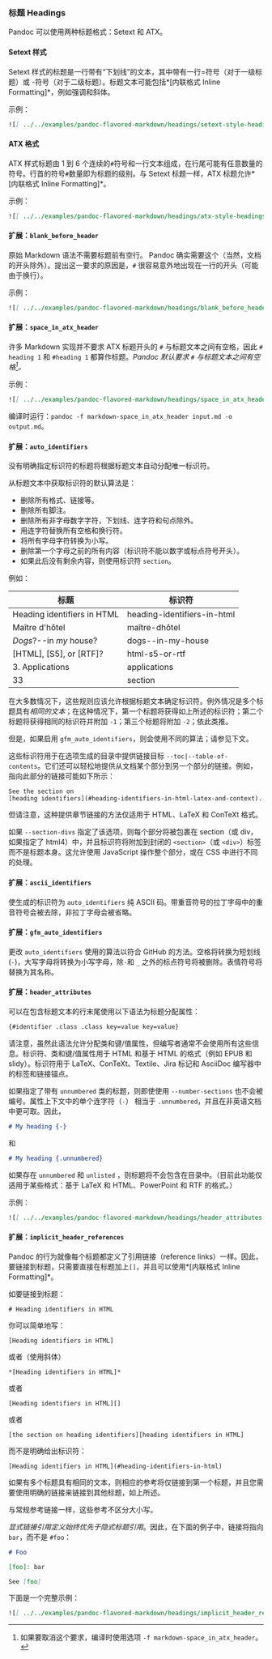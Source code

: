 ### 标题 Headings

Pandoc 可以使用两种标题格式：Setext 和 ATX。

#### Setext 样式

Setext 样式的标题是一行带有“下划线”的文本，其中带有一行=符号（对于一级标题）或 -符号（对于二级标题）。标题文本可能包括*[内联格式 Inline Formatting]*，例如强调和斜体。

示例：

```markdown
![[ ../../examples/pandoc-flavored-markdown/headings/setext-style-headings.md ]]
```

#### ATX 格式

ATX 样式标题由 1 到 6 个连续的`#`符号和一行文本组成，在行尾可能有任意数量的符号。行首的符号`#`数量即为标题的级别。与 Setext 标题一样，ATX 标题允许*[内联格式 Inline Formatting]*。

示例：

```markdown
![[ ../../examples/pandoc-flavored-markdown/headings/atx-style-headings.md ]]
```

#### 扩展：`blank_before_header`

原始 Markdown 语法不需要标题前有空行。 Pandoc 确实需要这个（当然，文档的开头除外）。提出这一要求的原因是，`#` 很容易意外地出现在一行的开头（可能由于换行）。

示例：

```markdown
![[ ../../examples/pandoc-flavored-markdown/headings/blank_before_header.md ]]
```

#### 扩展：`space_in_atx_header`

许多 Markdown 实现并不要求 ATX 标题开头的 `#` 与标题文本之间有空格，因此 `# heading 1` 和 `#heading 1` 都算作标题。*Pandoc 默认要求 `#` 与标题文本之间有空格[^disable-space-atx]。*

[^disable-space-atx]: 如果要取消这个要求，编译时使用选项 `-f markdown-space_in_atx_header`。

示例：

```markdown
![[ ../../examples/pandoc-flavored-markdown/headings/space_in_atx_header.md ]]
```

编译时运行：`pandoc -f markdown-space_in_atx_header input.md -o output.md`。

#### 扩展：`auto_identifiers`

没有明确指定标识符的标题将根据标题文本自动分配唯一标识符。

从标题文本中获取标识符的默认算法是：

- 删除所有格式、链接等。
- 删除所有脚注。
- 删除所有非字母数字字符，下划线、连字符和句点除外。
- 用连字符替换所有空格和换行符。
- 将所有字母字符转换为小写。
- 删除第一个字母之前的所有内容（标识符不能以数字或标点符号开头）。
- 如果此后没有剩余内容，则使用标识符 `section`。

例如：

|           标题               |            标识符          |
| --------------------------- | ------------------------- |
|Heading identifiers in HTML	|heading-identifiers-in-html|
|Maître d'hôtel	              |maître-dhôtel              |
|*Dogs*?--in *my* house?	    |dogs--in-my-house          |
|[HTML], [S5], or [RTF]?	    |html-s5-or-rtf             |
|3. Applications	            |applications               |
|33	                          |section                    |

在大多数情况下，这些规则应该允许根据标题文本确定标识符。例外情况是多个标题具有*相同的文本*；在这种情况下，第一个标题将获得如上所述的标识符；第二个标题将获得相同的标识符并附加 `-1`；第三个标题将附加 `-2`；依此类推。

但是，如果启用 `gfm_auto_identifiers`，则会使用不同的算法；请参见下文。

这些标识符用于在选项生成的目录中提供链接目标 `--toc|--table-of-contents`。它们还可以轻松地提供从文​​档某个部分到另一个部分的链接。例如，指向此部分的链接可能如下所示：

```
See the section on
[heading identifiers](#heading-identifiers-in-html-latex-and-context).
```

但请注意，这种提供章节链接的方法仅适用于 HTML、LaTeX 和 ConTeXt 格式。

如果 `--section-divs` 指定了该选项，则每个部分将被包裹在 section（或 div，如果指定了 html4）中，并且标识符将附加到封闭的 `<section>`（或 `<div>`）标签而不是标题本身。这允许使用 JavaScript 操作整个部分，或在 CSS 中进行不同的处理。

#### 扩展：`ascii_identifiers`

使生成的标识符为 `auto_identifiers` 纯 ASCII 码。带重音符号的拉丁字母中的重音符号会被去除，非拉丁字母会被省略。

#### 扩展：`gfm_auto_identifiers`

更改 `auto_identifiers` 使用的算法以符合 GitHub 的方法。空格将转换为短划线 (`-`)，大写字母将转换为小写字母，除`-`和 `_` 之外的标点符号将被删除。表情符号将替换为其名称。

#### 扩展：`header_attributes`

可以在包含标题文本的行末尾使用以下语法为标题分配属性：

```markdown
{#identifier .class .class key=value key=value}
```

请注意，虽然此语法允许分配类和键/值属性，但编写者通常不会使用所有这些信息。标识符、类和键/值属性用于 HTML 和基于 HTML 的格式（例如 EPUB 和 slidy）。标识符用于 LaTeX、ConTeXt、Textile、Jira 标记和 AsciiDoc 编写器中的标签和链接锚点。

如果指定了带有 `unnumbered` 类的标题，则即使使用 `--number-sections` 也不会被编号。属性上下文中的单个连字符（`-`） 相当于 `.unnumbered`，并且在非英语文档中更可取。因此，

```markdown
# My heading {-}
```

和

```markdown
# My heading {.unnumbered}
```

如果存在 `unnumbered` 和 `unlisted` ，则标题将不会包含在目录中。（目前此功能仅适用于某些格式：基于 LaTeX 和 HTML、PowerPoint 和 RTF 的格式。）

示例：

```markdown
![[ ../../examples/pandoc-flavored-markdown/headings/header_attributes.md ]]
```

#### 扩展：`implicit_header_references`

Pandoc 的行为就像每个标题都定义了引用链接（reference links）一样。因此，要链接到标题，只需要直接在标题加上`[]`，并且可以使用*[内联格式 Inline Formatting]*。

如要链接到标题：

`# Heading identifiers in HTML`

你可以简单地写：

`[Heading identifiers in HTML]`

或者（使用斜体）

`*[Heading identifiers in HTML]*`

或者

`[Heading identifiers in HTML][]`

或者

`[the section on heading identifiers][heading identifiers in
HTML]`

而不是明确给出标识符：

`[Heading identifiers in HTML](#heading-identifiers-in-html)`

如果有多个标题具有相同的文本，则相应的参考将仅链接到第一个标题，并且您需要使用明确的链接来链接到其他标题，如上所述。

与常规参考链接一样，这些参考不区分大小写。

*显式链接引用定义始终优先于隐式标题引用*。因此，在下面的例子中，链接将指向 `bar`，而不是 `#foo`：

```markdown
# Foo

[foo]: bar

See [foo]
```

下面是一个完整示例：

```markdown
![[ ../../examples/pandoc-flavored-markdown/headings/implicit_header_references.md ]]
```
